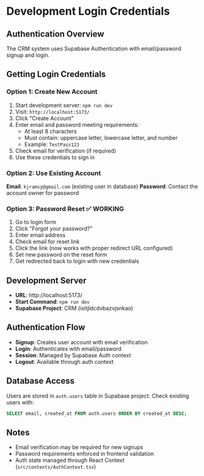 # Development Login Credentials

## Authentication Overview
The CRM system uses Supabase Authentication with email/password signup and login.

## Getting Login Credentials

### Option 1: Create New Account
1. Start development server: `npm run dev`
2. Visit: `http://localhost:5173/`
3. Click "Create Account"
4. Enter email and password meeting requirements:
   - At least 8 characters
   - Must contain: uppercase letter, lowercase letter, and number
   - Example: `TestPass123`
5. Check email for verification (if required)
6. Use these credentials to sign in

### Option 2: Use Existing Account
**Email**: `kjramsy@gmail.com` (existing user in database)
**Password**: Contact the account owner for password

### Option 3: Password Reset ✅ WORKING
1. Go to login form
2. Click "Forgot your password?"
3. Enter email address  
4. Check email for reset link
5. Click the link (now works with proper redirect URL configured)
6. Set new password on the reset form
7. Get redirected back to login with new credentials

## Development Server
- **URL**: http://localhost:5173/
- **Start Command**: `npm run dev`
- **Supabase Project**: CRM (ixitjldcdvbazvjsnkao)

## Authentication Flow
- **Signup**: Creates user account with email verification
- **Login**: Authenticates with email/password
- **Session**: Managed by Supabase Auth context
- **Logout**: Available through auth context

## Database Access
Users are stored in `auth.users` table in Supabase project.
Check existing users with:
```sql
SELECT email, created_at FROM auth.users ORDER BY created_at DESC;
```

## Notes
- Email verification may be required for new signups
- Password requirements enforced in frontend validation
- Auth state managed through React Context (`src/contexts/AuthContext.tsx`)